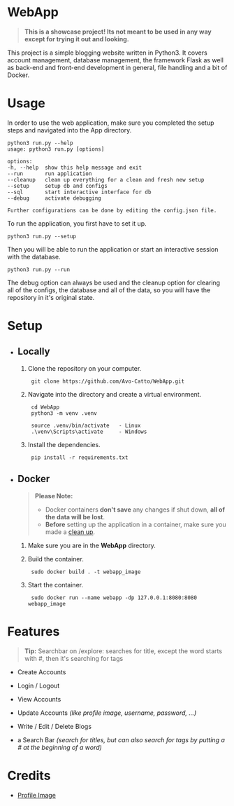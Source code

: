 # WebApp

> **This is a showcase project! Its not meant to be used in any way except for trying it out and looking.** 

This project is a simple blogging website written in Python3. It covers account management, database management, the framework Flask as well as back-end and front-end development in general, file handling and a bit of Docker.

# Usage

In order to use the web application, make sure you completed the setup steps and navigated into the App directory.

    python3 run.py --help
    usage: python3 run.py [options]

    options:
    -h, --help  show this help message and exit
    --run       run application
    --cleanup   clean up everything for a clean and fresh new setup
    --setup     setup db and configs
    --sql       start interactive interface for db
    --debug     activate debugging

    Further configurations can be done by editing the config.json file.

To run the application, you first have to set it up.

    python3 run.py --setup

Then you will be able to run the application or start an interactive session with the database.

    python3 run.py --run

The debug option can always be used and the cleanup option for clearing all of the configs, the database and all of the data, so you will have the repository in it's original state.

# Setup

- ## Locally

    1. Clone the repository on your computer.
    
            git clone https://github.com/Avo-Catto/WebApp.git
    
    2. Navigate into the directory and create a virtual environment.
        
            cd WebApp
            python3 -m venv .venv
            
            source .venv/bin/activate   - Linux
            .\venv\Scripts\activate     - Windows
    
    3. Install the dependencies.

            pip install -r requirements.txt

- ## Docker 

    > **Please Note:** 
    > - Docker containers **don't save** any changes if shut down, **all of the data will be lost**.
    > - **Before** setting up the application in a container, make sure you made a [clean up](#usage).

    1. Make sure you are in the **WebApp** directory.
    
    2. Build the container.
    
            sudo docker build . -t webapp_image

    3. Start the container.

            sudo docker run --name webapp -dp 127.0.0.1:8080:8080 webapp_image

# Features

> **Tip:** Searchbar on /explore: searches for title, except the word starts with #, then it's searching for tags

- Create Accounts

- Login / Logout

- View Accounts

- Update Accounts *(like profile image, username, password, ...)*

- Write / Edit / Delete Blogs

- a Search Bar *(search for titles, but can also search for tags by putting a # at the beginning of a word)*

# Credits

- [Profile Image](https://www.flaticon.com/de/kostenlose-icons/katze)